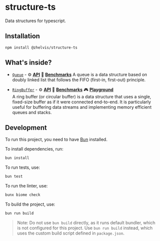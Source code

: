 # structure-ts

Data structures for typescript.

## Installation

```
npm install @zhelvis/structure-ts
```

## What's inside?

- [`Queue`](https://github.com/zhelvis/structure-ts/blob/main/src/queue.ts) -
⚙️ **[API](https://zhelvis.github.io/structure-ts/classes/Queue.html)**
🔬 **[Benchmarks](https://github.com/zhelvis/structure-ts/blob/main/src/queue.bench.md)** 
A queue is a data structure based on doubly linked list that follows the FIFO (first-in, first-out) principle.

- [`RingBuffer`](https://github.com/zhelvis/structure-ts/blob/main/src/ringBuffer.ts) -
⚙️ **[API](https://zhelvis.github.io/structure-ts/classes/RingBuffer.html)** 
🔬 **[Benchmarks](https://github.com/zhelvis/structure-ts/blob/main/src/ringBuffer.bench.md)**
🎮 **[Playground](https://bolt.new/~/structure-ts-ring-buffer)**  
A ring buffer (or circular buffer) is a data structure that uses a single, fixed-size buffer as if it were connected end-to-end.
It is particularly useful for buffering data streams and implementing memory efficient queues and stacks.


## Development

To run this project, you need to have [Bun] installed.

To install dependencies, run:

```bash
bun install
```

To run tests, use:

```bash
bun test
```

To run the linter, use:

```bash
bunx biome check
```

To build the project, use:

```bash
bun run build
```

> Note: Do not use `bun build` directly, as it runs default bundler, which is not configured for this project. Use `bun run build` instead, which uses the custom build script defined in `package.json`.

[Bun]: https://bun.sh
[Docs]: https://zhelvis.github.io/structure-ts/index.html
